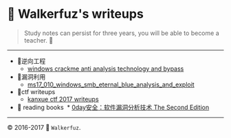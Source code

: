 # :moyai: Walkerfuz's writeups

> Study notes can persist for three years, you will be able to become a teacher. :watermelon:

------

* :key:逆向工程
  * [windows crackme anti analysis technology and bypass](https://github.com/walkerfuz/writeups/blob/master/2017/06/windows_crackme_anti_analysis_technology_and_bypass)
* :syringe:漏洞利用
  * [ms17_010_windows_smb_eternal_blue_analysis_and_exploit](https://github.com/walkerfuz/writeups/blob/master/2017/06/ms17_010_windows_smb_eternal_blue_analysis_and_exploit)
* :jack_o_lantern:ctf writeups
  * [kanxue ctf 2017 writeups](https://github.com/walkerfuz/writeups/blob/master/2017/06/kanxue_ctf_2017_writeups)
* :green_book: reading books
  * [0day安全：软件漏洞分析技术 The Second Edition]()


------

:copyright: 2016-2017  :rocket: `Walkerfuz`.
